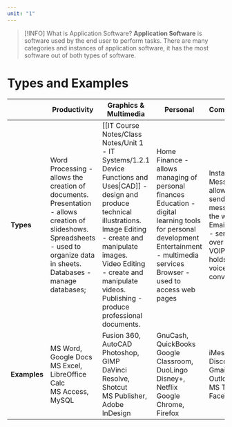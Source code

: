 ```yaml
---
unit: "1"
---
```

 
> [!INFO] What is Application Software?
> **Application Software** is software used by the end user to perform tasks. There are many categories and instances of application software, it has the most software out of both types of software.
# Types and Examples

|              | Productivity                                                                                                                                                                             | Graphics & Multimedia                                                                                                                                                                                                                                                                    | Personal                                                                                                                                                                                        | Communication                                                                                                                                                                         |
| ------------ | ---------------------------------------------------------------------------------------------------------------------------------------------------------------------------------------- | ---------------------------------------------------------------------------------------------------------------------------------------------------------------------------------------------------------------------------------------------------------------------------------------- | ----------------------------------------------------------------------------------------------------------------------------------------------------------------------------------------------- | ------------------------------------------------------------------------------------------------------------------------------------------------------------------------------------- |
| **Types**    | Word Processing - allows the creation of documents.<br>Presentation - allows creation of slideshows.<br>Spreadsheets - used to organize data in sheets.<br>Databases - manage databases; | [[IT Course Notes/Class Notes/Unit 1 - IT Systems/1.2.1 Device Functions and Uses\|CAD]] - design and produce technical illustrations.<br>Image Editing - create and manipulate images.<br>Video Editing - create and manipulate videos.<br>Publishing - produce professional documents. | Home Finance - allows managing of personal finances<br>Education - digital learning tools for personal development<br>Entertainment - multimedia services<br>Browser - used to access web pages | Instant Messaging - allows instant sending of messages over the web<br>Email software - send email over the internet<br>VOIP software - holds real-time voice and video conversations |
| **Examples** | MS Word, Google Docs<br>MS Excel, LibreOffice Calc<br>MS Access, MySQL                                                                                                                   | Fusion 360, AutoCAD<br>Photoshop, GIMP<br>DaVinci Resolve, Shotcut<br>MS Publisher, Adobe InDesign                                                                                                                                                                                       | GnuCash, QuickBooks<br>Google Classroom, DuoLingo<br>Disney+, Netflix<br>Google Chrome, Firefox                                                                                                 | iMessage, Discord,<br>Gmail, MS Outlook<br>MS Teams, FaceTime                                                                                                                         |
